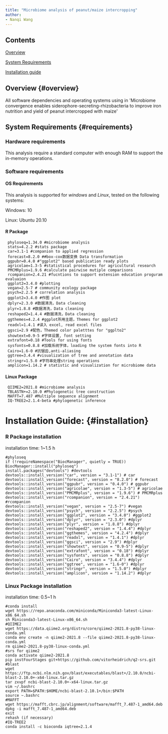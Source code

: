 ```yaml
---
title: "Microbiome analysis of peanut/maize intercropping"
author:
- Nanqi Wang
---
```


## Contents

[Overview](#overview)

[System Requirements](#requirements)

[Installation guide](#installation)

## Overview {#overview}

All software dependencies and operating systems using in 'Microbiome convergence enables siderophore-secreting-rhizobacteria to improve iron nutrition and yield of peanut intercropped with maize'

## System Requirements {#requirements}

### Hardware requirements

This analysis require a standard computer with enough RAM to support the in-memory operations.

### Software requirements

#### OS Requirements

This analysis is supported for *windows* and *Linux*, tested on the following systems:

Windows: 10

Linux: Ubuntu 20.10

#### R Package

```{bash}
 phyloseq=1.34.0 #microbiome analysis
 stats=4.2.2 #stats package
 car=3.1-1 #companion to applied regression
 forecast=8.2.0 ##box-cox数据变换 Data transformation
 ggpubr=0.4.0 #"ggplot2" based publication ready plots
 agricolae=1.3-5 #statistical procedures for agricultural research
 PMCMRplus=1.9.6 #calculate pairwise mutiple comparisons 
 rcompanion=2.4.21 #fucntions to support extension education proguram evaluaion
 ggplot2=3.4.0 #plotting
 vegan=2.5-7 # community ecology package
 psych=2.2.5 # correlation analysis
 ggplot2=3.4.0 #作图 plot
 dplyr=2.3.0 #数据清洗，Data cleaning
 plyr=1.8.8 #数据清洗，Data cleaning
 reshaped2=1.4.4 #数据清洗，Data cleaning
 ggthemes=4.2.4 #ggplot所用主题，Themes for ggplot2
 readxl=1.4.1 #读入 excel, read excel files
 ggsci=2.9 #配色，Themed color paletttes for "ggplto2"
 showtext=0.9-5 #字体设置, font setting
 extrafont=0.18 #Tools for using fonts
 sysfonts=0.8.8 #加载系统字体，loading the system fonts into R
 Cairo=1.6-0 #抗锯齿,anti-aliasing
 ggtree=3.4.4 #visualization of tree and annotation data
 stringr=1.5.0 #字符串处理string operations
 amplicon=1.14.2 # statistic and visualization for microbiome data
```

#### Linux Package

```{bash}
 QIIME2=2021.8 #microbiome analysis
 TBLASTN+=2.10.0 #Phylogenetic tree construction 
 MAFFT=7.487 #Multiple sequence alignment
 IQ-TREE2=2.1.4-beta #phylogenetic inference
```

# Installation Guide: {#installation}

### R Package installation

installation time: 1\~1.5 h

```{bash}
#phyloseq
if (!requireNamespace("BiocManager", quietly = TRUE))
BiocManager::install("phyloseq") 
install.packages("devtools") #devtools
devtools::install_version("car", version = "3.1-1") # car
devtools::install_version("forecast", version = "8.2.0") # forecast
devtools::install_version("ggpubr", version = "0.4.0") # ggpubr
devtools::install_version("agricolae", version = "1.3-5") # agricolae
devtools::install_version("PMCMRplus", version = "1.9.6") # PMCMRplus
devtools::install_version("rcompanion", version = "2.4.21") #rcompanion
devtools::install_version("vegan", version = "2.5-7") #vegan
devtools::install_version("psych", version = "2.2.5") #psych
devtools::install_version("ggplot2", version = "3.4.0") #ggplot2
devtools::install_version("dplyr", version = "2.3.0") #dplyr
devtools::install_version("plyr", version = "1.8.8") #dplyr
devtools::install_version("reshaped2", version = "1.4.4") #dplyr
devtools::install_version("ggthemes", version = "4.2.4") #dplyr
devtools::install_version("readxl", version = "1.4.1") #dplyr
devtools::install_version("ggsci", version = "2.9") #dplyr
devtools::install_version("showtext", version = "0.9-5") #dplyr
devtools::install_version("extrafont", version = "0.18") #dplyr
devtools::install_version("sysfonts", version = "0.8.8") #dplyr
devtools::install_version("Cairo", version = "3.4.4") #dplyr
devtools::install_version("ggtree", version = "1.6-0") #dplyr
devtools::install_version("stringr", version = "1.5.0") #dplyr
devtools::install_version("amplicon", version = "1.14.2") #dplyr
```

### Linux Package installation

installation time: 0.5\~1 h

```{bash}
#conda install
wget https://repo.anaconda.com/miniconda/Miniconda3-latest-Linux-x86_64.sh
sh Miniconda3-latest-Linux-x86_64.sh
#QIIME2
wget https://data.qiime2.org/distro/core/qiime2-2021.8-py38-linux-conda.yml
conda env create -n qiime2-2021.8 --file qiime2-2021.8-py38-linux-conda.yml
rm qiime2-2021.8-py38-linux-conda.yml
#srs for qiime2
conda activate qiime2-2021.8
pip instFourStages git+https://github.com/vitorheidrich/q2-srs.git
#blast
wget https://ftp.ncbi.nlm.nih.gov/blast/executables/blast+/2.10.0/ncbi-blast-2.10.0+-x64-linux.tar.gz 
tar zxvpf ncbi-blast-2.10.0+-x64-linux.tar.gz
vim ~/.bashrc
export PATH=$PATH:$HOME/ncbi-blast-2.10.1+/bin:$PATH
source ~.bashrc
#MAFFT
wget https://mafft.cbrc.jp/alignment/software/mafft_7.487-1_amd64.deb
dpkg -i mafft_7.487-1_amd64.deb
exit
rehash (if necessary)
#IQ-TREE2
conda install -c bioconda iqtree=2.1.4
```

# 

